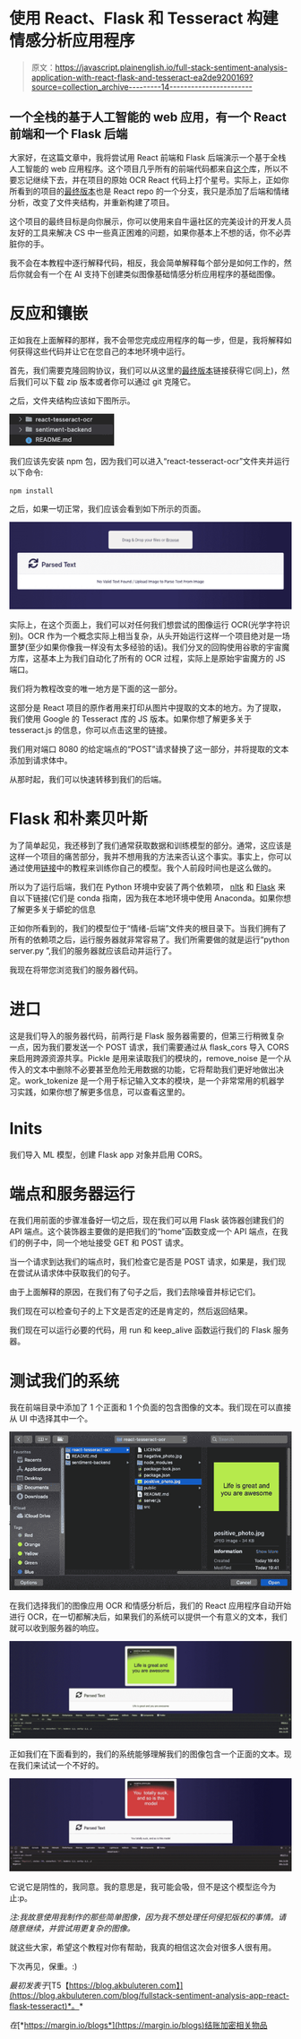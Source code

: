 # 使用 React、Flask 和 Tesseract 构建情感分析应用程序

> 原文：<https://javascript.plainenglish.io/full-stack-sentiment-analysis-application-with-react-flask-and-tesseract-ea2de9200169?source=collection_archive---------14----------------------->

## 一个全栈的基于人工智能的 web 应用，有一个 React 前端和一个 Flask 后端

大家好，在这篇文章中，我将尝试用 React 前端和 Flask 后端演示一个基于全栈人工智能的 web 应用程序。这个项目几乎所有的前端代码都来自[这个](https://github.com/stacksapien/react-tesseract-ocr)库，所以不要忘记继续下去，并在项目的原始 OCR React 代码上打个星号。实际上，正如你所看到的项目的[最终版本](https://github.com/eren23/react-tesseract-ocr)也是 React repo 的一个分支，我只是添加了后端和情绪分析，改变了文件夹结构，并重新构建了项目。

这个项目的最终目标是向你展示，你可以使用来自牛逼社区的完美设计的开发人员友好的工具来解决 CS 中一些真正困难的问题，如果你基本上不想的话，你不必弄脏你的手。

我不会在本教程中逐行解释代码，相反，我会简单解释每个部分是如何工作的，然后你就会有一个在 AI 支持下创建类似图像基础情感分析应用程序的基础图像。

# 反应和镶嵌

正如我在上面解释的那样，我不会带您完成应用程序的每一步，但是，我将解释如何获得这些代码并让它在您自己的本地环境中运行。

首先，我们需要克隆回购协议，我们可以从这里的[最终版本](https://github.com/eren23/react-tesseract-ocr)链接获得它(同上)，然后我们可以下载 zip 版本或者你可以通过 git 克隆它。

之后，文件夹结构应该如下图所示。

![](img/742d9329c0c51c02628077e1c34032e5.png)

我们应该先安装 npm 包，因为我们可以进入“react-tesseract-ocr”文件夹并运行以下命令:

`npm install`

之后，如果一切正常，我们应该会看到如下所示的页面。

![](img/2c54ab9ca84f1b6b0e086acbeacd81f0.png)

实际上，在这个页面上，我们可以对任何我们想尝试的图像运行 OCR(光学字符识别)。OCR 作为一个概念实际上相当复杂，从头开始运行这样一个项目绝对是一场噩梦(至少如果你像我一样没有太多经验的话)。我们分叉的回购使用谷歌的宇宙魔方库，这基本上为我们自动化了所有的 OCR 过程，实际上是原始宇宙魔方的 JS 端口。

我们将为教程改变的唯一地方是下面的这一部分。

这部分是 React 项目的原作者用来打印从图片中提取的文本的地方。为了提取，我们使用 Google 的 Tesseract 库的 JS 版本。如果你想了解更多关于 tesseract.js 的信息，你可以点击这里的链接。

我们用对端口 8080 的给定端点的“POST”请求替换了这一部分，并将提取的文本添加到请求体中。

从那时起，我们可以快速转移到我们的后端。

# Flask 和朴素贝叶斯

为了简单起见，我还移到了我们通常获取数据和训练模型的部分。通常，这应该是这样一个项目的痛苦部分，我并不想用我的方法来否认这个事实。事实上，你可以通过使用[链接](https://www.digitalocean.com/community/tutorials/how-to-perform-sentiment-analysis-in-python-3-using-the-natural-language-toolkit-nltk)中的教程来训练你自己的模型。我个人前段时间也是这么做的。

所以为了运行后端，我们在 Python 环境中安装了两个依赖项， [nltk](https://anaconda.org/anaconda/nltk) 和 [Flask](https://anaconda.org/anaconda/flask) 来自以下链接(它们是 conda 指南，因为我在本地环境中使用 Anaconda。如果你想了解更多关于蟒蛇的信息

正如你所看到的，我们的模型位于“情绪-后端”文件夹的根目录下。当我们拥有了所有的依赖项之后，运行服务器就非常容易了。我们所需要做的就是运行“python server.py ”,我们的服务器就应该启动并运行了。

我现在将带您浏览我们的服务器代码。

# **进口**

这是我们导入的服务器代码，前两行是 Flask 服务器需要的，但第三行稍微复杂一点，因为我们要发送一个 POST 请求，我们需要通过从 flask_cors 导入 CORS 来启用跨源资源共享。Pickle 是用来读取我们的模块的，remove_noise 是一个从传入的文本中删除不必要甚至危险无用数据的功能，它将帮助我们更好地做出决定。work_tokenize 是一个用于标记输入文本的模块，是一个非常常用的机器学习实践，如果你想了解更多信息，可以查看这里的。

# **Inits**

我们导入 ML 模型，创建 Flask app 对象并启用 CORS。

# **端点和服务器运行**

在我们用前面的步骤准备好一切之后，现在我们可以用 Flask 装饰器创建我们的 API 端点。这个装饰器主要做的是把我们的“home”函数变成一个 API 端点，在我们的例子中，同一个地址接受 GET 和 POST 请求。

当一个请求到达我们的端点时，我们检查它是否是 POST 请求，如果是，我们现在尝试从请求体中获取我们的句子。

由于上面解释的原因，在我们有了句子之后，我们去除噪音并标记它们。

我们现在可以检查句子的上下文是否定的还是肯定的，然后返回结果。

我们现在可以运行必要的代码，用 run 和 keep_alive 函数运行我们的 Flask 服务器。

# 测试我们的系统

我在前端目录中添加了 1 个正面和 1 个负面的包含图像的文本。我们现在可以直接从 UI 中选择其中一个。

![](img/90de4bda51aaa2691ad31763652a0d67.png)

在我们选择我们的图像应用 OCR 和情感分析后，我们的 React 应用程序自动开始进行 OCR，在一切都解决后，如果我们的系统可以提供一个有意义的文本，我们就可以收到服务器的响应。

![](img/818b2d70f0ff5a27bf9045aa005d522e.png)

正如我们在下面看到的，我们的系统能够理解我们的图像包含一个正面的文本。现在我们来试试一个不好的。

![](img/5c242709ba6b20a30b77dad8a431f2fb.png)

它说它是阴性的，我同意。我的意思是，我可能会吸，但不是这个模型迄今为止:p。

*注:我故意使用我制作的那些简单图像，因为我不想处理任何侵犯版权的事情。请随意继续，并尝试用更复杂的图像。*

就这些大家，希望这个教程对你有帮助，我真的相信这次会对很多人很有用。

下次再见，保重。:)

*最初发表于*[T5【https://blog.akbuluteren.com】](https://blog.akbuluteren.com/blog/fullstack-sentiment-analysis-app-react-flask-tesseract)*。*

*在*[*https://margin.io/blogs*](https://margin.io/blogs)结账加密相关物品